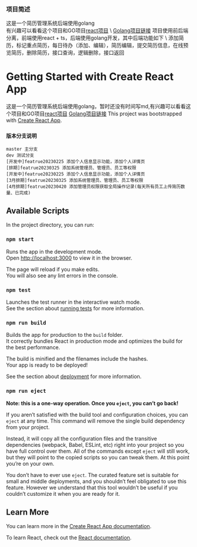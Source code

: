 ### 项目简述
这是一个简历管理系统后端使用golang \
有兴趣可以看看这个项目和GO项目[react项目](https://github.com/focusdroid/react-ts-resume) \ [Golang项目链接](https://github.com/focusdroid/ResumeManagement)
项目使用前后端分离，前端使用react + ts，后端使用golang开发，其中后端功能如下 \ 
添加简历，标记重点简历，每日待办（添加、编辑），简历编辑，提交简历信息，在线预览简历，删除简历，接口查询，逻辑删除，接口返回

# Getting Started with Create React App
这是一个简历管理系统后端使用golang，暂时还没有时间写md,有兴趣可以看看这个项目和GO项目[react项目](https://github.com/focusdroid/react-ts-resume) [Golang项目链接](https://github.com/focusdroid/ResumeManagement)
This project was bootstrapped with [Create React App](https://github.com/facebook/create-react-app).

### `版本分支说明`
```text
master 主分支
dev 测试分支
[开发中]featrue20230225 添加个人信息显示功能，添加个人详情页
[排期]featrue20230325 添加系统管理员、管理员、员工等权限
[开发中]featrue20230225 添加个人信息显示功能，添加个人详情页
[3月排期]featrue20230325 添加系统管理员、管理员、员工等权限
[4月排期]featrue20230420 添加管理员权限获取全局操作记录(每天所有员工上传简历数量、已完成)
```


## Available Scripts

In the project directory, you can run:

### `npm start`

Runs the app in the development mode.\
Open [http://localhost:3000](http://localhost:3000) to view it in the browser.

The page will reload if you make edits.\
You will also see any lint errors in the console.

### `npm test`

Launches the test runner in the interactive watch mode.\
See the section about [running tests](https://facebook.github.io/create-react-app/docs/running-tests) for more information.

### `npm run build`

Builds the app for production to the `build` folder.\
It correctly bundles React in production mode and optimizes the build for the best performance.

The build is minified and the filenames include the hashes.\
Your app is ready to be deployed!

See the section about [deployment](https://facebook.github.io/create-react-app/docs/deployment) for more information.

### `npm run eject`

**Note: this is a one-way operation. Once you `eject`, you can’t go back!**

If you aren’t satisfied with the build tool and configuration choices, you can `eject` at any time. This command will remove the single build dependency from your project.

Instead, it will copy all the configuration files and the transitive dependencies (webpack, Babel, ESLint, etc) right into your project so you have full control over them. All of the commands except `eject` will still work, but they will point to the copied scripts so you can tweak them. At this point you’re on your own.

You don’t have to ever use `eject`. The curated feature set is suitable for small and middle deployments, and you shouldn’t feel obligated to use this feature. However we understand that this tool wouldn’t be useful if you couldn’t customize it when you are ready for it.

## Learn More

You can learn more in the [Create React App documentation](https://facebook.github.io/create-react-app/docs/getting-started).

To learn React, check out the [React documentation](https://reactjs.org/).

